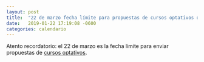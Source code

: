 ```yaml
---
layout: post
title:  "22 de marzo fecha límite para propuestas de cursos optativos de maestría"
date:   2019-01-22 17:19:08 -0600
categories: calendario
---
```


Atento recordatorio: el 22 de marzo es la fecha límite para enviar propuestas de [cursos optativos](/maestria/cursos).
